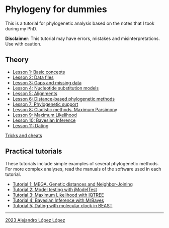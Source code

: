 # Phylogeny for dummies

This is a tutorial for phylogenetic analysis based on the notes that I took during my PhD. 

**Disclaimer**: This tutorial may have errors, mistakes and misinterpretations. Use with caution.

## Theory

- [Lesson 1: Basic concepts](/Basic_concepts.md)
- [Lesson 2: Data files](/Data_files.md)
- [Lesson 3: Gaps and missing data](/Gaps.md)
- [Lesson 4: Nucleotide substitution models](/Models.md)
- [Lesson 5: Alignments](/Alignments.md)
- [Lesson 6: Distance-based phylogenetic methods](/Distance.md)
- [Lesson 7: Phylogenetic support](/Support.md)
- [Lesson 8: Cladistic methods. Maximum Parsimony](/Parsimony.md)
- [Lesson 9: Maximum Likelihood](/Likelihood.md)
- [Lesson 10: Bayesian Inference](/Bayesian.md)
- [Lesson 11: Dating](/Dating.md)

[Tricks and cheats](/Tricks.md)

## Practical tutorials

These tutorials include simple examples of several phylogenetic methods. For more complex analyses, read the manuals of the software used in each tutorial.

- [Tutorial 1: MEGA. Genetic distances and Neighbor-Joining](/T-MEGA.md)
- [Tutorial 2: Model testing with jModelTest](/T-jModeltest.md)
- [Tutorial 3: Maximum Likelihood with IQTREE](/T-IQTREE.md)
- [Tutorial 4: Bayesian Inference with MrBayes](/T-MrBayes.md)
- [Tutorial 5: Dating with molecular clock in BEAST](/T-BEAST.md)

---

[2023 Alejandro López López](/LICENSE)